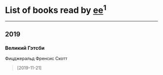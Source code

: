 # List of books read by [ee](https://my.mail.ru/mail/frodzhers/)<sup>1</sup>
---

## 2019

### Великий Гэтсби
Фицджеральд Френсис Скотт
> [2019-11-21] 



